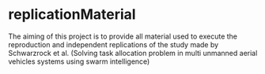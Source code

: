 # replicationMaterial
The aiming of this project is to provide all material used to execute the reproduction and independent replications of the study made by Schwarzrock et al. (Solving task allocation problem in multi unmanned aerial vehicles systems using swarm intelligence)
